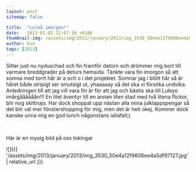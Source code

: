```yaml
---
layout: post
sitemap: false

title:  "Luleå imorgon!"
date:   2013-01-02 22:07:10 +0100
thumbnail-img: /assets/img/2013/january/2013/img_3530_50e4a12f9606ee4a5df97127.jpg
author: Eva
tags: [2013]
---
```


Sitter just nu nyduschad och fin framför datorn och drömmer mig bort till varmare breddgrader på deturs hemsida. Tänkte vara fin imorgon så att somna med torrt hår är a och o i det projektet. Somnar jag i blött hår så är håret både stripigt ser smutsigt ut, yhaaaaay så det ska vi försöka undvika. Anledningen till att jag vill vara fin är för att jag och bästis ska till Luleyo imårgåååååån!!! En litet äventyr till en annan liten stad med två litena flickor, blir nog skittnajs. Har dock shoppat upp nästan alla mina julklappspengar så det blir väl mer fönstershopping för mig, men det är helt okej. Kommer dock kanske unna mig en god lunch någonstans iallafall;) 




 




Här är en mysig bild på oss tokingar

![]({{ '/assets/img/2013/january/2013/img_3530_50e4a12f9606ee4a5df97127.jpg'  | relative_url }})

